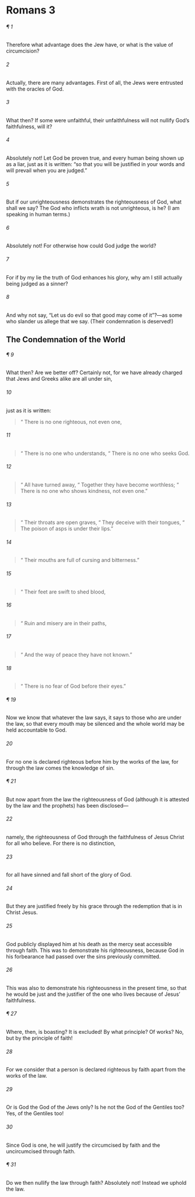 # Romans 3
###### ¶ 1
Therefore what advantage does the Jew have, or what is the value of circumcision?
###### 2
Actually, there are many advantages. First of all, the Jews were entrusted with the oracles of God.
###### 3
What then? If some were unfaithful, their unfaithfulness will not nullify God’s faithfulness, will it?
###### 4
Absolutely not! Let God be proven true, and every human being shown up as a liar, just as it is written: “so that you will be justified in your words and will prevail when you are judged.”
###### 5
But if our unrighteousness demonstrates the righteousness of God, what shall we say? The God who inflicts wrath is not unrighteous, is he? (I am speaking in human terms.)
###### 6
Absolutely not! For otherwise how could God judge the world?
###### 7
For if by my lie the truth of God enhances his glory, why am I still actually being judged as a sinner?
###### 8
And why not say, “Let us do evil so that good may come of it”?—as some who slander us allege that we say. (Their condemnation is deserved!)
## The Condemnation of the World
###### ¶ 9
What then? Are we better off? Certainly not, for we have already charged that Jews and Greeks alike are all under sin,
###### 10
just as it is written:
>  “ There is no one righteous, not even one,
###### 11
>  “ There is no one who understands,
>  “ There is no one who seeks God.
###### 12
>  “ All have turned away,
>  “ Together they have become worthless;
>  “ There is no one who shows kindness, not even one.”
###### 13
>  “ Their throats are open graves,
>  “ They deceive with their tongues,
>  “ The poison of asps is under their lips.”
###### 14
>  “ Their mouths are full of cursing and bitterness.”
###### 15
>  “ Their feet are swift to shed blood,
###### 16
>  “ Ruin and misery are in their paths,
###### 17
>  “ And the way of peace they have not known.”
###### 18
>  “ There is no fear of God before their eyes.”
###### ¶ 19
Now we know that whatever the law says, it says to those who are under the law, so that every mouth may be silenced and the whole world may be held accountable to God.
###### 20
For no one is declared righteous before him by the works of the law, for through the law comes the knowledge of sin.
###### ¶ 21
But now apart from the law the righteousness of God (although it is attested by the law and the prophets) has been disclosed—
###### 22
namely, the righteousness of God through the faithfulness of Jesus Christ for all who believe. For there is no distinction,
###### 23
for all have sinned and fall short of the glory of God.
###### 24
But they are justified freely by his grace through the redemption that is in Christ Jesus.
###### 25
God publicly displayed him at his death as the mercy seat accessible through faith. This was to demonstrate his righteousness, because God in his forbearance had passed over the sins previously committed.
###### 26
This was also to demonstrate his righteousness in the present time, so that he would be just and the justifier of the one who lives because of Jesus’ faithfulness.
###### ¶ 27
Where, then, is boasting? It is excluded! By what principle? Of works? No, but by the principle of faith!
###### 28
For we consider that a person is declared righteous by faith apart from the works of the law.
###### 29
Or is God the God of the Jews only? Is he not the God of the Gentiles too? Yes, of the Gentiles too!
###### 30
Since God is one, he will justify the circumcised by faith and the uncircumcised through faith.
###### ¶ 31
Do we then nullify the law through faith? Absolutely not! Instead we uphold the law.
